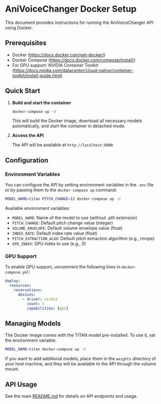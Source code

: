 # AniVoiceChanger Docker Setup

This document provides instructions for running the AniVoiceChanger API using Docker.

## Prerequisites

- Docker (https://docs.docker.com/get-docker/)
- Docker Compose (https://docs.docker.com/compose/install/)
- For GPU support: NVIDIA Container Toolkit (https://docs.nvidia.com/datacenter/cloud-native/container-toolkit/install-guide.html)

## Quick Start

1. **Build and start the container**

   ```bash
   docker-compose up -d
   ```

   This will build the Docker image, download all necessary models automatically, and start the container in detached mode.

2. **Access the API**

   The API will be available at `http://localhost:8000`

## Configuration

### Environment Variables

You can configure the API by setting environment variables in the `.env` file or by passing them to the `docker-compose up` command:

```bash
MODEL_NAME=titan PITCH_CHANGE=12 docker-compose up -d
```

Available environment variables:

- `MODEL_NAME`: Name of the model to use (without .pth extension)
- `PITCH_CHANGE`: Default pitch change value (integer)
- `VOLUME_ENVELOPE`: Default volume envelope value (float)
- `INDEX_RATE`: Default index rate value (float)
- `PITCH_EXTRACTION_ALGO`: Default pitch extraction algorithm (e.g., rmvpe)
- `GPU_INDEX`: GPU index to use (e.g., 0)

### GPU Support

To enable GPU support, uncomment the following lines in `docker-compose.yml`:

```yaml
deploy:
  resources:
    reservations:
      devices:
        - driver: nvidia
          count: 1
          capabilities: [gpu]
```

## Managing Models

The Docker image comes with the TITAN model pre-installed. To use it, set the environment variable:

```bash
MODEL_NAME=titan docker-compose up -d
```

If you want to add additional models, place them in the `weights` directory of your host machine, and they will be available to the API through the volume mount.

## API Usage

See the main [README.md](README.md) for details on API endpoints and usage.
